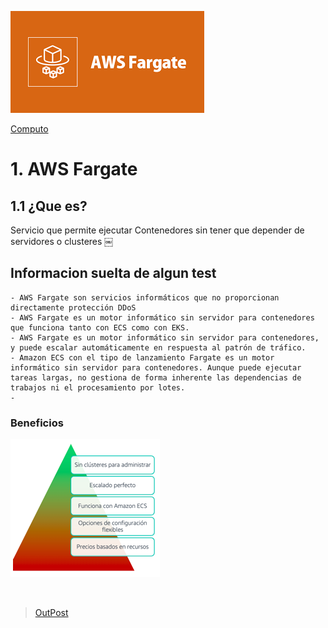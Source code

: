 ![Amazon Fargate](../../00_assets/Computo/fargate-logo.png)

[Computo](../../01-Computo/)

# 1. AWS Fargate

## 1.1 ¿Que es?

Servicio que permite ejecutar Contenedores sin tener que depender de servidores o clusteres
￼
## Informacion suelta de algun test

    - AWS Fargate son servicios informáticos que no proporcionan directamente protección DDoS
    - AWS Fargate es un motor informático sin servidor para contenedores que funciona tanto con ECS como con EKS.
    - AWS Fargate es un motor informático sin servidor para contenedores, y puede escalar automáticamente en respuesta al patrón de tráfico.
    - Amazon ECS con el tipo de lanzamiento Fargate es un motor informático sin servidor para contenedores. Aunque puede ejecutar tareas largas, no gestiona de forma inherente las dependencias de trabajos ni el procesamiento por lotes.
    - 


### Beneficios

![Beneficios Fargate](../../00_assets/Computo/Beneficios-Fargate.png)

<br/>

> [OutPost](../04-EDGE%20HIBRIDO/outpost.md)

<br/>
